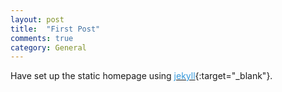 ```yaml
---
layout: post
title:  "First Post"
comments: true
category: General
---
```


Have set up the static homepage using [<font color="#3498DB">jekyll</font>](https://github.com/vivkul/vivkul.github.io){:target="_blank"}. 
